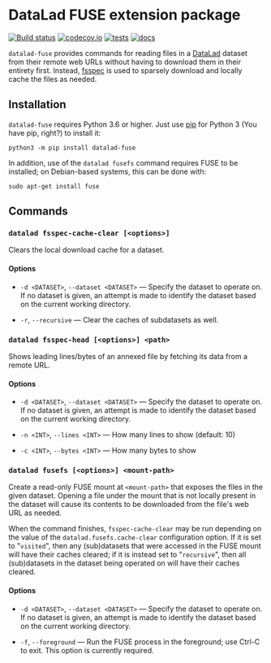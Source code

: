 # DataLad FUSE extension package

[![Build status](https://ci.appveyor.com/api/projects/status/g9von5wtpoidcecy/branch/master?svg=true)](https://ci.appveyor.com/project/mih/datalad-extension-template/branch/master) [![codecov.io](https://codecov.io/github/datalad/datalad-fuse/coverage.svg?branch=master)](https://codecov.io/github/datalad/datalad-fuse?branch=master) [![tests](https://github.com/datalad/datalad-fuse/workflows/Test/badge.svg)](https://github.com/datalad/datalad-fuse/actions?query=workflow%3ATest) [![docs](https://github.com/datalad/datalad-fuse/workflows/docs/badge.svg)](https://github.com/datalad/datalad-fuse/actions?query=workflow%3Adocs)

`datalad-fuse` provides commands for reading files in a
[DataLad](http://datalad.org) dataset from their remote web URLs without having
to download them in their entirety first.  Instead,
[fsspec](http://github.com/fsspec/filesystem_spec) is used to sparsely download
and locally cache the files as needed.

## Installation

`datalad-fuse` requires Python 3.6 or higher.  Just use
[pip](https://pip.pypa.io) for Python 3 (You have pip, right?) to install it:

    python3 -m pip install datalad-fuse

In addition, use of the `datalad fusefs` command requires FUSE to be installed;
on Debian-based systems, this can be done with:

    sudo apt-get install fuse

## Commands

### `datalad fsspec-cache-clear [<options>]`

Clears the local download cache for a dataset.

#### Options

- `-d <DATASET>`, `--dataset <DATASET>` — Specify the dataset to operate on.
  If no dataset is given, an attempt is made to identify the dataset based on
  the current working directory.

- `-r`, `--recursive` — Clear the caches of subdatasets as well.

### `datalad fsspec-head [<options>] <path>`

Shows leading lines/bytes of an annexed file by fetching its data from a remote
URL.

#### Options

- `-d <DATASET>`, `--dataset <DATASET>` — Specify the dataset to operate on.
  If no dataset is given, an attempt is made to identify the dataset based on
  the current working directory.

- `-n <INT>`, `--lines <INT>` — How many lines to show (default: 10)

- `-c <INT>`, `--bytes <INT>` — How many bytes to show

### `datalad fusefs [<options>] <mount-path>`

Create a read-only FUSE mount at `<mount-path>` that exposes the files in the
given dataset.  Opening a file under the mount that is not locally present in
the dataset will cause its contents to be downloaded from the file's web URL as
needed.

When the command finishes, `fsspec-cache-clear` may be run depending on the
value of the `datalad.fusefs.cache-clear` configuration option.  If it is set
to "`visited`", then any (sub)datasets that were accessed in the FUSE mount
will have their caches cleared; if it is instead set to "`recursive`", then all
(sub)datasets in the dataset being operated on will have their caches cleared.

#### Options

- `-d <DATASET>`, `--dataset <DATASET>` — Specify the dataset to operate on.
  If no dataset is given, an attempt is made to identify the dataset based on
  the current working directory.

- `-f`, `--foreground` — Run the FUSE process in the foreground; use Ctrl-C to
  exit.  This option is currently required.
